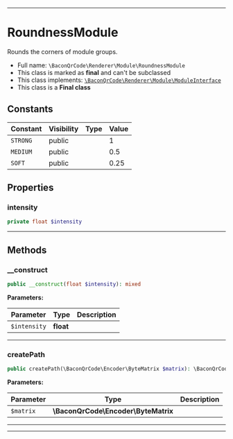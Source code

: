 ***

# RoundnessModule

Rounds the corners of module groups.



* Full name: `\BaconQrCode\Renderer\Module\RoundnessModule`
* This class is marked as **final** and can't be subclassed
* This class implements:
[`\BaconQrCode\Renderer\Module\ModuleInterface`](./ModuleInterface.md)
* This class is a **Final class**


## Constants

| Constant | Visibility | Type | Value |
|:---------|:-----------|:-----|:------|
|`STRONG`|public| |1|
|`MEDIUM`|public| |0.5|
|`SOFT`|public| |0.25|

## Properties


### intensity



```php
private float $intensity
```






***

## Methods


### __construct



```php
public __construct(float $intensity): mixed
```








**Parameters:**

| Parameter | Type | Description |
|-----------|------|-------------|
| `$intensity` | **float** |  |




***

### createPath



```php
public createPath(\BaconQrCode\Encoder\ByteMatrix $matrix): \BaconQrCode\Renderer\Path\Path
```








**Parameters:**

| Parameter | Type | Description |
|-----------|------|-------------|
| `$matrix` | **\BaconQrCode\Encoder\ByteMatrix** |  |




***


***


